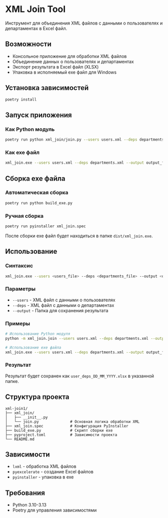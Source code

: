 # XML Join Tool

Инструмент для объединения XML файлов с данными о пользователях и департаментах в Excel файл.

## Возможности

- Консольное приложение для обработки XML файлов
- Объединение данных о пользователях и департаментах
- Экспорт результата в Excel файл (XLSX)
- Упаковка в исполняемый exe файл для Windows

## Установка зависимостей

```bash
poetry install
```

## Запуск приложения

### Как Python модуль
```bash
poetry run python xml_join/join.py --users users.xml --deps departments.xml --output output_folder
```

### Как exe файл
```bash
xml_join.exe --users users.xml --deps departments.xml --output output_folder
```

## Сборка exe файла

### Автоматическая сборка

```bash
poetry run python build_exe.py
```

### Ручная сборка

```bash
poetry run pyinstaller xml_join.spec
```

После сборки exe файл будет находиться в папке `dist/xml_join.exe`.

## Использование

### Синтаксис
```bash
xml_join.exe --users <users_file> --deps <departments_file> --output <output_folder>
```

### Параметры
- `--users` - XML файл с данными о пользователях
- `--deps` - XML файл с данными о департаментах  
- `--output` - Папка для сохранения результата

### Примеры
```bash
# Использование Python модуля
python -m xml_join.join --users users.xml --deps departments.xml --output output_folder

# Использование exe файла
xml_join.exe --users users.xml --deps departments.xml --output output_folder
```

### Результат
Результат будет сохранен как `user_deps_DD_MM_YYYY.xlsx` в указанной папке.

## Структура проекта

```
xml-join1/
├── xml_join/
│   ├── __init__.py
│   └── join.py              # Основная логика обработки XML
├── xml_join.spec            # Конфигурация PyInstaller
├── build_exe.py             # Скрипт сборки exe
├── pyproject.toml           # Зависимости проекта
└── README.md
```

## Зависимости

- `lxml` - обработка XML файлов
- `pyexcelerate` - создание Excel файлов
- `pyinstaller` - упаковка в exe

## Требования

- Python 3.10-3.13
- Poetry для управления зависимостями
